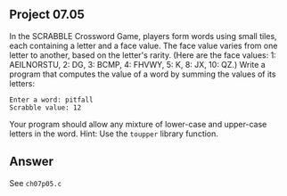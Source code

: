 ## Project 07.05
In the SCRABBLE Crossword Game, players form words using small tiles, each containing a letter and a face value. The face value varies from one letter to another, based on the letter's rarity. (Here are the face values: 1: AEILNORSTU, 2: DG, 3: BCMP, 4: FHVWY, 5: K, 8: JX, 10: QZ.) Write a program that computes the value of a word by summing the values of its letters:
```
Enter a word: pitfall
Scrabble value: 12
```
Your program should allow any mixture of lower-case and upper-case letters in the word. Hint: Use the ```toupper``` library function.

## Answer
See ```ch07p05.c```
